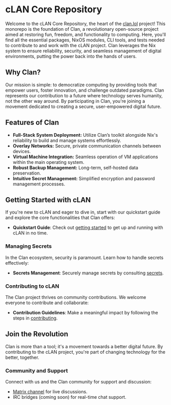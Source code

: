 # cLAN Core Repository

Welcome to the cLAN Core Repository, the heart of the [clan.lol](https://clan.lol/) project! This monorepo is the foundation of Clan, a revolutionary open-source project aimed at restoring fun, freedom, and functionality to computing. Here, you'll find all the essential packages, NixOS modules, CLI tools, and tests needed to contribute to and work with the cLAN project. Clan leverages the Nix system to ensure reliability, security, and seamless management of digital environments, putting the power back into the hands of users.

## Why Clan?

Our mission is simple: to democratize computing by providing tools that empower users, foster innovation, and challenge outdated paradigms. Clan represents our contribution to a future where technology serves humanity, not the other way around. By participating in Clan, you're joining a movement dedicated to creating a secure, user-empowered digital future.

## Features of Clan

- **Full-Stack System Deployment:** Utilize Clan’s toolkit alongside Nix's reliability to build and manage systems effortlessly.
- **Overlay Networks:** Secure, private communication channels between devices.
- **Virtual Machine Integration:** Seamless operation of VM applications within the main operating system.
- **Robust Backup Management:** Long-term, self-hosted data preservation.
- **Intuitive Secret Management:** Simplified encryption and password management processes.

## Getting Started with cLAN

If you're new to cLAN and eager to dive in, start with our quickstart guide and explore the core functionalities that Clan offers:

- **Quickstart Guide**: Check out [getting started](https://docs.clan.lol/#starting-with-a-new-clan-project)<!-- [docs/site/index.md](docs/site/index.md) --> to get up and running with cLAN in no time.

### Managing Secrets

In the Clan ecosystem, security is paramount. Learn how to handle secrets effectively:

- **Secrets Management**: Securely manage secrets by consulting [secrets](https://docs.clan.lol/getting-started/secrets/)<!-- [secrets.md](docs/site/getting-started/secrets.md) -->.

### Contributing to cLAN

The Clan project thrives on community contributions. We welcome everyone to contribute and collaborate:

- **Contribution Guidelines**: Make a meaningful impact by following the steps in [contributing](https://docs.clan.lol/contributing/contributing/)<!-- [contributing.md](docs/CONTRIBUTING.md) -->.

## Join the Revolution

Clan is more than a tool; it's a movement towards a better digital future. By contributing to the cLAN project, you're part of changing technology for the better, together.

### Community and Support

Connect with us and the Clan community for support and discussion:

- [Matrix channel](https://matrix.to/#/!djzOHBBBHnwQkgNgdV:matrix.org?via=blog.clan.lol) for live discussions.
- IRC bridges (coming soon) for real-time chat support.

